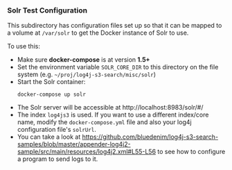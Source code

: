 ### Solr Test Configuration

This subdirectory has configuration files set up so that it can
be mapped to a volume at `/var/solr` to get the Docker instance
of Solr to use.

To use this:
* Make sure **docker-compose** is at version **1.5+**
* Set the environment variable `SOLR_CORE_DIR` to this directory
  on the file system (e.g. `~/proj/log4j-s3-search/misc/solr`)
* Start the Solr container:
  ```
  docker-compose up solr
  ```
* The Solr server will be accessible at http://localhost:8983/solr/#/
* The index `log4js3` is used. If you want to use a different index/core name, modify the `docker-compose.yml` file 
  and also your log4j configuration file's `solrUrl`.
* You can take a look at https://github.com/bluedenim/log4j-s3-search-samples/blob/master/appender-log4j2-sample/src/main/resources/log4j2.xml#L55-L56
  to see how to configure a program to send logs to it.

